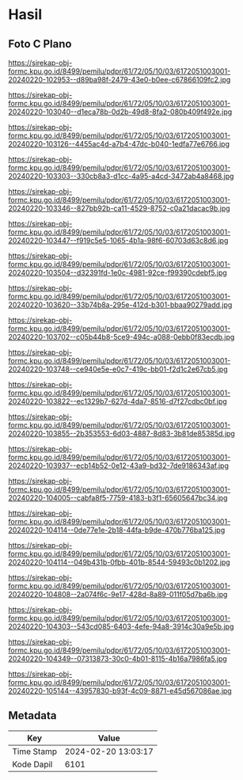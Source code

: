 # Hasil

## Foto C Plano

https://sirekap-obj-formc.kpu.go.id/8499/pemilu/pdpr/61/72/05/10/03/6172051003001-20240220-102953--d89ba98f-2479-43e0-b0ee-c67866109fc2.jpg

https://sirekap-obj-formc.kpu.go.id/8499/pemilu/pdpr/61/72/05/10/03/6172051003001-20240220-103040--d1eca78b-0d2b-49d8-8fa2-080b409f492e.jpg

https://sirekap-obj-formc.kpu.go.id/8499/pemilu/pdpr/61/72/05/10/03/6172051003001-20240220-103126--4455ac4d-a7b4-47dc-b040-1edfa77e6766.jpg

https://sirekap-obj-formc.kpu.go.id/8499/pemilu/pdpr/61/72/05/10/03/6172051003001-20240220-103303--330cb8a3-d1cc-4a95-a4cd-3472ab4a8468.jpg

https://sirekap-obj-formc.kpu.go.id/8499/pemilu/pdpr/61/72/05/10/03/6172051003001-20240220-103346--827bb92b-ca11-4529-8752-c0a21dacac9b.jpg

https://sirekap-obj-formc.kpu.go.id/8499/pemilu/pdpr/61/72/05/10/03/6172051003001-20240220-103447--f919c5e5-1065-4b1a-98f6-60703d63c8d6.jpg

https://sirekap-obj-formc.kpu.go.id/8499/pemilu/pdpr/61/72/05/10/03/6172051003001-20240220-103504--d32391fd-1e0c-4981-92ce-f99390cdebf5.jpg

https://sirekap-obj-formc.kpu.go.id/8499/pemilu/pdpr/61/72/05/10/03/6172051003001-20240220-103620--33b74b8a-295e-412d-b301-bbaa90279add.jpg

https://sirekap-obj-formc.kpu.go.id/8499/pemilu/pdpr/61/72/05/10/03/6172051003001-20240220-103702--c05b44b8-5ce9-494c-a088-0ebb0f83ecdb.jpg

https://sirekap-obj-formc.kpu.go.id/8499/pemilu/pdpr/61/72/05/10/03/6172051003001-20240220-103748--ce940e5e-e0c7-419c-bb01-f2d1c2e67cb5.jpg

https://sirekap-obj-formc.kpu.go.id/8499/pemilu/pdpr/61/72/05/10/03/6172051003001-20240220-103822--ec1329b7-627d-4da7-8516-d7f27cdbc0bf.jpg

https://sirekap-obj-formc.kpu.go.id/8499/pemilu/pdpr/61/72/05/10/03/6172051003001-20240220-103855--2b353553-6d03-4887-8d83-3b81de85385d.jpg

https://sirekap-obj-formc.kpu.go.id/8499/pemilu/pdpr/61/72/05/10/03/6172051003001-20240220-103937--ecb14b52-0e12-43a9-bd32-7de9186343af.jpg

https://sirekap-obj-formc.kpu.go.id/8499/pemilu/pdpr/61/72/05/10/03/6172051003001-20240220-104005--cabfa8f5-7759-4183-b3f1-65605647bc34.jpg

https://sirekap-obj-formc.kpu.go.id/8499/pemilu/pdpr/61/72/05/10/03/6172051003001-20240220-104114--0de77e1e-2b18-44fa-b9de-470b776ba125.jpg

https://sirekap-obj-formc.kpu.go.id/8499/pemilu/pdpr/61/72/05/10/03/6172051003001-20240220-104114--049b431b-0fbb-401b-8544-59493c0b1202.jpg

https://sirekap-obj-formc.kpu.go.id/8499/pemilu/pdpr/61/72/05/10/03/6172051003001-20240220-104808--2a074f6c-9e17-428d-8a89-011f05d7ba6b.jpg

https://sirekap-obj-formc.kpu.go.id/8499/pemilu/pdpr/61/72/05/10/03/6172051003001-20240220-104303--543cd085-6403-4efe-94a8-3914c30a9e5b.jpg

https://sirekap-obj-formc.kpu.go.id/8499/pemilu/pdpr/61/72/05/10/03/6172051003001-20240220-104349--07313873-30c0-4b01-8115-4b16a7986fa5.jpg

https://sirekap-obj-formc.kpu.go.id/8499/pemilu/pdpr/61/72/05/10/03/6172051003001-20240220-105144--43957830-b93f-4c09-8871-e45d567086ae.jpg


## Metadata

| Key        | Value               |
| ---------- | ------------------- |
| Time Stamp | 2024-02-20 13:03:17 |
| Kode Dapil | 6101                |



